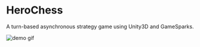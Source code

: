 # HeroChess


A turn-based asynchronous strategy game using Unity3D and GameSparks.


![demo gif](https://78.media.tumblr.com/7e8bffb5a792deccf6b04492a8ec0c65/tumblr_onch8aqY9Y1w8g18oo1_540.gif)
